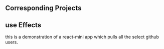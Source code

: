 ## Corresponding Projects

## use Effects
this is a demonstration of a react-mini app which pulls all the select github users.
